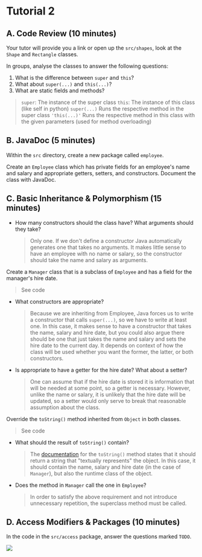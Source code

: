 # Tutorial 2

## A. Code Review (10 minutes)

Your tutor will provide you a link or open up the `src/shapes`, look at the `Shape` and `Rectangle` classes.

In groups, analyse the classes to answer the following questions:

1. What is the difference between `super` and `this`?
2. What about `super(...)` and `this(...)`?
4. What are static fields and methods?

> `super`: The instance of the super class
`this`: The instance of this class (like self in python)
`super(...)` Runs the respective method in the super class
`'this(...)'` Runs the respective method in this class with the given parameters (used for method overloading)

## B. JavaDoc (5 minutes)

Within the `src` directory, create a new package called `employee`.

Create an `Employee` class which has private fields for an employee's name and salary and appropriate getters, setters, and constructors. Document the class with JavaDoc.

## C. Basic Inheritance & Polymorphism (15 minutes)

* How many constructors should the class have? What arguments should they take?

    > Only one. If we don't define a constructor Java automatically generates one that takes no arguments. It makes little sense to have an employee with no name or salary, so the constructor should take the name and salary as arguments.

Create a `Manager` class that is a subclass of `Employee` and has a field for the manager's hire date.

> See code

* What constructors are appropriate?

    > Because we are inheriting from Employee, Java forces us to write a constructor that calls `super(...)`, so we have to write at least one. In this case, it makes sense to have a constructor that takes the name, salary and hire date, but you could also argue there should be one that just takes the name and salary and sets the hire date to the current day. It depends on context of how the class will be used whether you want the former, the latter, or both constructors.

* Is appropriate to have a getter for the hire date? What about a setter?

    > One can assume that if the hire date is stored it is information that will be needed at some point, so a getter is necessary. However, unlike the name or salary, it is unlikely that the hire date will be updated, so a setter would only serve to break that reasonable assumption about the class.

Override the `toString()` method inherited from `Object` in both classes.

> See code

* What should the result of `toString()` contain?

    > The [documentation](https://docs.oracle.com/javase/8/docs/api/java/lang/Object.html#toString--) for the `toString()` method states that it should return a string that "textually represents" the object. In this case, it should contain the name, salary and hire date (in the case of `Manager`), but also the runtime class of the object.

* Does the method in `Manager` call the one in `Employee`?

    > In order to satisfy the above requirement and not introduce unnecessary repetition, the superclass method must be called.

## D. Access Modifiers & Packages (10 minutes)

In the code in the `src/access` package, answer the questions marked `TODO`.

<img src='https://media.geeksforgeeks.org/wp-content/cdn-uploads/Access-Modifiers-in-Java.png' />